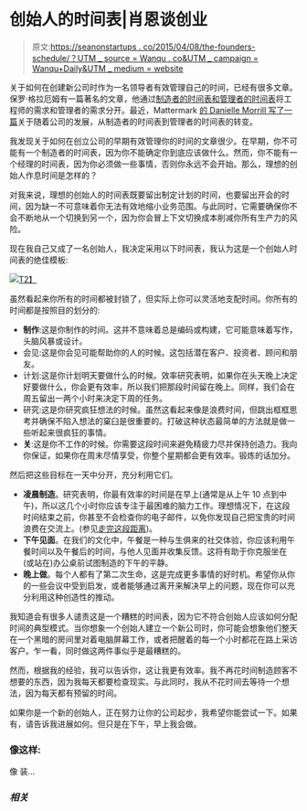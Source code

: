 # 创始人的时间表|肖恩谈创业

> 原文:[https://seanonstartups . co/2015/04/08/the-founders-schedule/？UTM _ source = Wanqu . co&UTM _ campaign = Wanqu+Daily&UTM _ medium = website](https://seanonstartups.co/2015/04/08/the-founders-schedule/?utm_source=wanqu.co&utm_campaign=Wanqu+Daily&utm_medium=website)

关于如何在创建新公司时作为一名领导者有效管理自己的时间，已经有很多文章。保罗·格拉厄姆有一篇著名的文章，他通过[制造者的时间表和管理者的时间表](http://www.paulgraham.com/makersschedule.html)将工程师的需求和管理者的需求分开。最近，Mattermark [的 Danielle Morrill 写了一篇](https://medium.com/@DanielleMorrill/warming-up-to-the-manager-s-schedule-e3ec18c7408e)关于随着公司的发展，从制造者的时间表到管理者的时间表的转变。

我发现关于如何在创立公司的早期有效管理你的时间的文章很少。在早期，你不可能有一个制造者的时间表，因为你不能确定你到底应该做什么。然而，你不能有一个经理的时间表，因为你必须做一些事情，否则你永远不会开始。那么，理想的创始人作息时间是怎样的？

对我来说，理想的创始人的时间表既要留出制定计划的时间，也要留出开会的时间，因为缺一不可意味着你无法有效地缩小业务范围。与此同时，它需要确保你不会不断地从一个切换到另一个，因为你会冒上下文切换成本削减你所有生产力的风险。

现在我自己又成了一名创始人，我决定采用以下时间表，我认为这是一个创始人时间表的绝佳模板:

[![](../Images/116d741e84d8ec98667ea83a1933e47f.png)T2】](https://seanonstartups.files.wordpress.com/2015/04/screen-shot-2015-04-06-at-9-19-39-am.png)

虽然看起来你所有的时间都被封锁了，但实际上你可以灵活地支配时间。你所有的时间都是按照目的划分的:

*   **制作**:这是你制作的时间。这并不意味着总是编码或构建，它可能意味着写作，头脑风暴或设计。
*   会见:这是你会见可能帮助你的人的时候。这包括潜在客户、投资者、顾问和朋友。
*   计划:这是你计划明天要做什么的时候。效率研究表明，如果你在头天晚上决定好要做什么，你会更有效率，所以我们把那段时间留在晚上。同样，我们会在周五留出一两个小时来决定下周的任务。
*   研究:这是你研究疯狂想法的时候。虽然这看起来像是浪费时间，但跳出框框思考并确保不陷入想法的窠臼是很重要的。打破这种状态最简单的方法就是做一些听起来很疯狂的事情。
*   **关**:这是你不工作的时候。你需要这段时间来避免精疲力尽并保持创造力。我向你保证，如果你在周末尽情享受，你整个星期都会更有效率。锻炼的话加分。

然后把这些目标在一天中分开，充分利用它们。

*   **凌晨制造**。研究表明，你最有效率的时间是在早上(通常是从上午 10 点到中午)，所以这几个小时你应该专注于最困难的脑力工作。理想情况下，在这段时间结束之前，你甚至不会检查你的电子邮件，以免你发现自己把宝贵的时间浪费在交流上。(参见[走完这段距离](https://seanonstartups.co/2014/08/14/going-the-distance/ "Going the Distance"))。
*   **下午见面**。在我们的文化中，午餐是一种与生俱来的社交体验，你应该利用午餐时间以及午餐后的时间，与他人见面并收集反馈。这将有助于你克服坐在(或站在)办公桌前试图制造的下午的平静。
*   **晚上做**。每个人都有了第二次生命，这是完成更多事情的好时机。希望你从你的一些会议中受到启发，或者能够通过离开来解决早上的问题，现在你可以充分利用这种创造性的推动。

我知道会有很多人谴责这是一个糟糕的时间表，因为它不符合创始人应该如何分配时间的典型模式。当你想象一个创始人建立一个新公司时，你可能会想象他们整天在一个黑暗的房间里对着电脑屏幕工作，或者把醒着的每一个小时都花在路上采访客户。乍一看，同时做这两件事似乎是最糟糕的。

然而，根据我的经验，我可以告诉你，这让我更有效率。我不再花时间制造顾客不想要的东西，因为我每天都要检查现实。与此同时，我从不花时间去等待一个想法，因为每天都有预留的时间。

如果你是一个新的创始人，正在努力让你的公司起步，我希望你能尝试一下。如果有，请告诉我进展如何。但只是在下午，早上我会做。

### 像这样:

像 装...

### *相关*